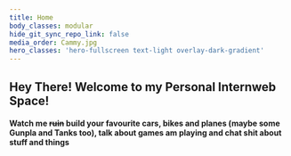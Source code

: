 ```yaml
---
title: Home
body_classes: modular
hide_git_sync_repo_link: false
media_order: Cammy.jpg
hero_classes: 'hero-fullscreen text-light overlay-dark-gradient'
---
```


## Hey There! Welcome to my Personal Internweb Space!
#### Watch me ~~ruin~~ build your favourite cars, bikes and planes (maybe some Gunpla and Tanks too), talk about games am playing and chat shit about stuff and things


